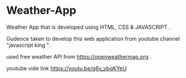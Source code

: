 # Weather-App
Weather App that is developed using HTML, CSS & JAVASCRIPT .

Gudence taken to develop this web application from youtube channel "javascript king ".

used free weather API from https://openweathermap.org .

youtube vide link https://youtu.be/g6v_vbqKYeU
